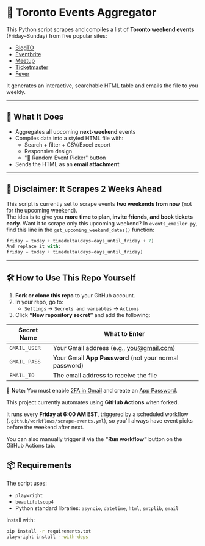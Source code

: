 # 🎉 Toronto Events Aggregator

This Python script scrapes and compiles a list of **Toronto weekend events** (Friday–Sunday) from five popular sites:

- [BlogTO](https://www.blogto.com/events/)
- [Eventbrite](https://www.eventbrite.ca/)
- [Meetup](https://www.meetup.com/)
- [Ticketmaster](https://www.ticketmaster.ca/)
- [Fever](https://feverup.com/toronto)

It generates an interactive, searchable HTML table and emails the file to you weekly.

---

## 🧠 What It Does

- Aggregates all upcoming **next-weekend** events
- Compiles data into a styled HTML file with:
  - Search + filter + CSV/Excel export
  - Responsive design
  - "🎲 Random Event Picker" button
- Sends the HTML as an **email attachment**

---

## 📣 Disclaimer:  It Scrapes 2 Weeks Ahead

This script is currently set to scrape events **two weekends from now** (not for the upcoming weekend).  
The idea is to give you **more time to plan, invite friends, and book tickets early**.
Want it to scrape only this upcoming weekend?
In `events_emailer.py`, find this line in the `get_upcoming_weekend_dates()` function:
```python
friday = today + timedelta(days=days_until_friday + 7)
And replace it with:
friday = today + timedelta(days=days_until_friday)
```
---

## 🛠️ How to Use This Repo Yourself

1. **Fork or clone this repo** to your GitHub account.
2. In your repo, go to:
   - `Settings` → `Secrets and variables` → `Actions`
3. Click **“New repository secret”** and add the following:

| Secret Name   | What to Enter                            |
|---------------|------------------------------------------|
| `GMAIL_USER`  | Your Gmail address (e.g., you@gmail.com) |
| `GMAIL_PASS`  | Your Gmail **App Password** (not your normal password) |
| `EMAIL_TO`    | The email address to receive the file    |

📌 **Note:** You must enable [2FA in Gmail](https://myaccount.google.com/security) and create an [App Password](https://myaccount.google.com/apppasswords).

This project currently automates using **GitHub Actions** when forked.

It runs every **Friday at 6:00 AM EST**, triggered by a scheduled workflow (`.github/workflows/scrape-events.yml`), so you'll always have event picks before the weekend after next.

You can also manually trigger it via the **"Run workflow"** button on the GitHub Actions tab.

## 📦 Requirements

The script uses:

- `playwright`
- `beautifulsoup4`
- Python standard libraries: `asyncio`, `datetime`, `html`, `smtplib`, `email`

Install with:

```bash
pip install -r requirements.txt
playwright install --with-deps



